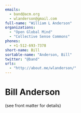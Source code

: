 ```yaml
---
emails: 
  - band@acm.org
  - wlanderson@gmail.com
full-name: "William L Anderson"
organizations: 
  - "Open Global Mind"
  - "Collective Sense Commons"
phones:
  - +1-512-693-7378
short-name: Bill
sortable-name: "Anderson, Bill"
twitter: "@band"
urls: 
  - "http://about.me/wlanderson/"
---
```

# Bill Anderson

(see front matter for details)
